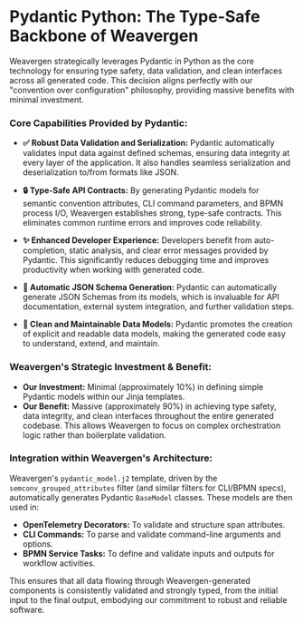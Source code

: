 # Pydantic Python: The Type-Safe Backbone of Weavergen

Weavergen strategically leverages Pydantic in Python as the core technology for ensuring type safety, data validation, and clean interfaces across all generated code. This decision aligns perfectly with our "convention over configuration" philosophy, providing massive benefits with minimal investment.

### Core Capabilities Provided by Pydantic:

-   **✅ Robust Data Validation and Serialization:** Pydantic automatically validates input data against defined schemas, ensuring data integrity at every layer of the application. It also handles seamless serialization and deserialization to/from formats like JSON.

-   **🔒 Type-Safe API Contracts:** By generating Pydantic models for semantic convention attributes, CLI command parameters, and BPMN process I/O, Weavergen establishes strong, type-safe contracts. This eliminates common runtime errors and improves code reliability.

-   **✨ Enhanced Developer Experience:** Developers benefit from auto-completion, static analysis, and clear error messages provided by Pydantic. This significantly reduces debugging time and improves productivity when working with generated code.

-   **📄 Automatic JSON Schema Generation:** Pydantic can automatically generate JSON Schemas from its models, which is invaluable for API documentation, external system integration, and further validation steps.

-   **📐 Clean and Maintainable Data Models:** Pydantic promotes the creation of explicit and readable data models, making the generated code easy to understand, extend, and maintain.

### Weavergen's Strategic Investment & Benefit:

-   **Our Investment:** Minimal (approximately 10%) in defining simple Pydantic models within our Jinja templates.
-   **Our Benefit:** Massive (approximately 90%) in achieving type safety, data integrity, and clean interfaces throughout the entire generated codebase. This allows Weavergen to focus on complex orchestration logic rather than boilerplate validation.

### Integration within Weavergen's Architecture:

Weavergen's `pydantic_model.j2` template, driven by the `semconv_grouped_attributes` filter (and similar filters for CLI/BPMN specs), automatically generates Pydantic `BaseModel` classes. These models are then used in:

-   **OpenTelemetry Decorators:** To validate and structure span attributes.
-   **CLI Commands:** To parse and validate command-line arguments and options.
-   **BPMN Service Tasks:** To define and validate inputs and outputs for workflow activities.

This ensures that all data flowing through Weavergen-generated components is consistently validated and strongly typed, from the initial input to the final output, embodying our commitment to robust and reliable software.
